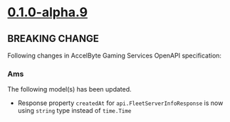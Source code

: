 # [0.1.0-alpha.9]

## BREAKING CHANGE

Following changes in AccelByte Gaming Services OpenAPI specification:

### Ams

The following model(s) has been updated.

- Response property `createdAt` for `api.FleetServerInfoResponse` is now using `string` type instead of `time.Time`

[0.1.0-alpha.9]: https://github.com/AccelByte/accelbyte-go-modular-sdk/compare/ams-sdk/0.1.0-alpha.8..0.1.0-alpha.9
